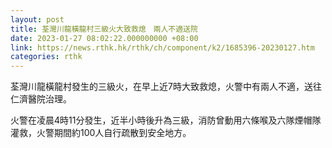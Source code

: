 ```yaml
---
layout: post
title: 荃灣川龍橫龍村三級火大致救熄　兩人不適送院
date: 2023-01-27 08:02:22.000000000 +08:00
link: https://news.rthk.hk/rthk/ch/component/k2/1685396-20230127.htm
categories: rthk
---
```


荃灣川龍橫龍村發生的三級火，在早上近7時大致救熄，火警中有兩人不適，送往仁濟醫院治理。

火警在凌晨4時11分發生，近半小時後升為三級，消防曾動用六條喉及六隊煙帽隊灌救，火警期間約100人自行疏散到安全地方。
